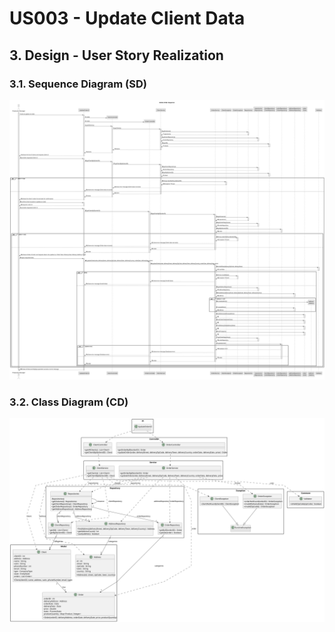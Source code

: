 # US003 - Update Client Data

## 3. Design - User Story Realization

### 3.1. Sequence Diagram (SD)

![Sequence Diagram](svg/us007-sequence-diagram.svg)

### 3.2. Class Diagram (CD)

![Class Diagram](svg/us007-class-diagram.svg)